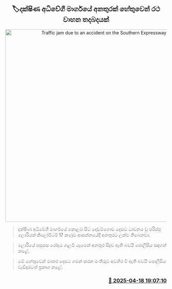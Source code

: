 <p align='center'><b><h2 align='center' title='Traffic jam due to an accident on the Southern Expressway'>🏷දක්ෂිණ අධිවේගී මාර්ගයේ අනතුරක් හේතුවෙන් රථ වාහන තදබදයක්</h2></b></p>
<p align='center'><img src='https://helakuru.sgp1.cdn.digitaloceanspaces.com/esana/images/lib/highway[1].jpg' width='600' alt='Traffic jam due to an accident on the Southern Expressway'></p>

> දක්ෂිණ අධිවේගී මාර්ගයේ කොළඹ සිට දොඩම්ගොඩ දෙසට ධාවනය වූ පරිප්පු ලොරියක් කිලෝමීටර් 17 කණුව ආසන්නයේදී අනතුරට ලක්ව තිබෙනවා.

> ලොරියේ පසුපස රෝදය ගැලවී යෑමෙන් අනතුර සිදුව ඇති බවයි පොලීසිය සඳහන් කළේ.

> මේ හේතුවෙන් මාතර දෙසට ගමන් කරන මංතීරුව අවහිර වී ඇති බවයි පොලීසිය වැඩිදුරටත් ප්‍රකාශ කළේ.



<h3 align='right'><a href='https://www.helakuru.lk/esana/p/109329/'>📅 2025-04-18 19:07:10</a></h3>
